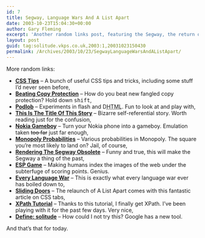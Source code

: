 ```yaml
---
id: 7
title: Segway, Language Wars And A List Apart
date: 2003-10-23T15:04:30+00:00
author: Gary Fleming
excerpt: 'Another random links post, featuring the Segway, the return of a list apart and '
layout: post
guid: tag:solitude.vkps.co.uk,2003:1,20031023150430
permalink: /Archives/2003/10/23/SegwayLanguageWarsAndAListApart/
---
```

More random links:

  * **[<acronym title="Cascading Style Sheets">CSS</acronym> Tips](http://www.designdetector.com/tips/tips.php)** &#8211; A bunch of useful CSS tips and tricks, including some stuff I&#8217;d never seen before,
  * **[Beating Copy Protection](http://www.winamp.com/news.jhtml?articleid=10082)** &#8211; How do you beat new fangled copy protection? Hold down <kbd>shift</kbd>,
  * **[Podlob](http://www.podlob.com/)** &#8211; Experiments in flash and D<acronym title="HyperText Markup Language">HTML</acronym>. Fun to look at and play with,
  * **[This Is The Title Of This Story](http://beebo.org/smackerels/this-is-the-title.html)** &#8211; Bizarre self-referential story. Worth reading just for the confusion,
  * **[Nokia Gameboy](http://www.techtv.com/screensavers/answerstips/story/0,24330,3538998,00.html)** &#8211; Turn your Nokia phone into a gameboy. Emulation taken <del>too far</del> just far enough,
  * **[Monopoly Probabilities](http://www.tkcs-collins.com/truman/monopoly/monopoly.shtml)** &#8211; Various probabilities in Monopoly. The square you&#8217;re most likely to land on? Jail, of course,
  * **[Rendering The Segway Obsolete](http://maddox.xmission.com/c.cgi?u=segway_more_complicated_than_it_needs_to_be)** &#8211; Funny and true, this will make the Segway a thing of the past,
  * **[ESP Game](http://www.espgame.org/)** &#8211; Making humans index the images of the web under the subterfuge of scoring points. Genius.
  * **[Every Language War](http://www.deftcode.com/archives/every_language_war_ever.html)** &#8211; This is exactly what every language war ever has boiled down to,
  * **[Sliding Doors](http://www.alistapart.com/articles/slidingdoors/)** &#8211; The relaunch of A List Apart comes with this fantastic article on CSS tabs,
  * **[XPath Tutorial](http://www.zvon.org/xxl/XPathTutorial/Output/example1.html)** &#8211; Thanks to this tutorial, I finally get XPath. I&#8217;ve been playing with it for the past few days. Very nice,
  * **[Define: solitude](http://www.google.com/search?q=define%3Asolitude)** &#8211; How could I not try this? Google has a new tool.

And that&#8217;s that for today.